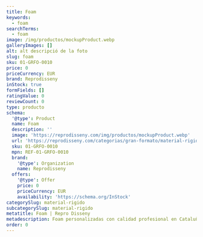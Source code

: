 ```yaml
---
title: Foam
keywords:
  - foam
searchTerms:
  - foam
image: /img/productos/mockupProduct.webp
galleryImages: []
alt: alt descripció de la foto
slug: foam
sku: 01-GRFO-0010
price: 0
priceCurrency: EUR
brand: Reprodisseny
inStock: true
formFields: []
ratingValue: 0
reviewCount: 0
type: producto
schema:
  '@type': Product
  name: Foam
  description: ''
  image: 'https://reprodisseny.com/img/productos/mockupProduct.webp'
  url: 'https://reprodisseny.com/categorias/gran-formato/material-rigido/foam'
  sku: 01-GRFO-0010
  mpn: REF-01-GRFO-0010
  brand:
    '@type': Organization
    name: Reprodisseny
  offers:
    '@type': Offer
    price: 0
    priceCurrency: EUR
    availability: 'https://schema.org/InStock'
categorySlug: material-rigido
subcategorySlug: material-rigido
metatitle: Foam | Repro Disseny
metadescription: Foam personalizadas con calidad profesional en Cataluña.
order: 0
---
```


